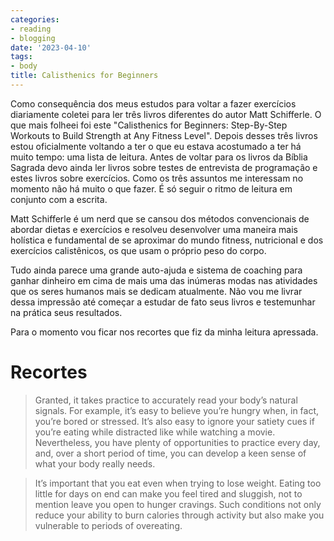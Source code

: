 ```yaml
---
categories:
- reading
- blogging
date: '2023-04-10'
tags:
- body
title: Calisthenics for Beginners
---
```


Como consequência dos meus estudos para voltar a fazer exercícios diariamente coletei para ler três livros diferentes do autor Matt Schifferle. O que mais folheei foi este "Calisthenics for Beginners: Step-By-Step Workouts to Build Strength at Any Fitness Level". Depois desses três livros estou oficialmente voltando a ter o que eu estava acostumado a ter há muito tempo: uma lista de leitura. Antes de voltar para os livros da Bíblia Sagrada devo ainda ler livros sobre testes de entrevista de programação e estes livros sobre exercícios. Como os três assuntos me interessam no momento não há muito o que fazer. É só seguir o ritmo de leitura em conjunto com a escrita.

Matt Schifferle é um nerd que se cansou dos métodos convencionais de abordar dietas e exercícios e resolveu desenvolver uma maneira mais holística e fundamental de se aproximar do mundo fitness, nutricional e dos exercícios calistênicos, os que usam o próprio peso do corpo.

Tudo ainda parece uma grande auto-ajuda e sistema de coaching para ganhar dinheiro em cima de mais uma das inúmeras modas nas atividades que os seres humanos mais se dedicam atualmente. Não vou me livrar dessa impressão até começar a estudar de fato seus livros e testemunhar na prática seus resultados.

Para o momento vou ficar nos recortes que fiz da minha leitura apressada.

# Recortes

> Granted, it takes practice to accurately read your body’s natural signals. For example, it’s easy to believe you’re hungry when, in fact, you’re bored or stressed. It’s also easy to ignore your satiety cues if you’re eating while distracted like while watching a movie. Nevertheless, you have plenty of opportunities to practice every day, and, over a short period of time, you can develop a keen sense of what your body really needs.

> It’s important that you eat even when trying to lose weight. Eating too little for days on end can make you feel tired and sluggish, not to mention leave you open to hunger cravings. Such conditions not only reduce your ability to burn calories through activity but also make you vulnerable to periods of overeating.

